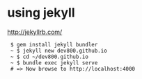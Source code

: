 # using jekyll

http://jekyllrb.com/

```
 $ gem install jekyll bundler
 ~ $ jekyll new dev800.github.io
 ~ $ cd ~/dev800.github.io
 ~ $ bundle exec jekyll serve
 # => Now browse to http://localhost:4000
```
